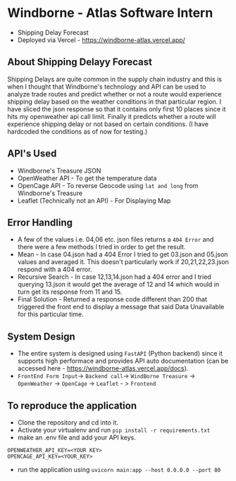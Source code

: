 # Windborne  - Atlas Software Intern

- Shipping Delay Forecast <br>
- Deployed via Vercel - https://windborne-atlas.vercel.app/ 

## About Shipping Delayy Forecast
Shipping Delays are quite common in the supply chain industry and this is when I thought that Windborne's technology and API can be used to analyze trade routes and predict whether or not a route would experience shipping delay based on the weather conditions in that particular region. I have sliced the json response so that it contains only first 10 places since it hits my openweather api call limit. Finally it predicts whether a route will experience shipping delay or not based on certain conditions. (I have hardcoded the conditions as of now for testing.)

## API's Used
- Windborne's Treasure JSON
- OpenWeather API - To get the temperature data
- OpenCage API - To reverse Geocode using ```lat and long``` from Windborne's Treasure
- Leaflet (Technically not an API) - For Displaying Map

## Error Handling
- A few of the values i.e. 04,06 etc. json files returns a ```404 Error``` and there were a few methods I tried in order to get the result. 
- Mean - In case 04.json had a 404 Error I tried to get 03.json and 05.json values and averaged it. This doesn't particularly work if 20,21,22,23.json respond with a 404 error. 
- Recursive Search - In case 12,13,14.json had a 404 error and I tried querying 13.json it would get the average of 12 and 14 which would in turn get its response from 11 and 15. 
- Final Solution - Returned a response code different than 200 that triggered the front end to display a message that said Data Unavailable for this particular time. 

## System Design

- The entire system is designed using ```FastAPI``` (Python backend) since it supports high performace and provides API auto documentation (can be accessed here - https://windborne-atlas.vercel.app/docs).
- `FrontEnd Form Input`->   `Backend call`->  `WindBorne Treasure` -> `OpenWeather` -> `OpenCage` -> `Leaflet` - > `Frontend`

## To reproduce the application

- Clone the repository and cd into it.
- Activate your virtualenv and run ```pip install -r requirements.txt```
- make an .env file and add your API keys. 
```
OPENWEATHER_API_KEY=<YOUR KEY>
OPENCAGE_API_KEY=<YOUR_KEY>
```
- run the application using ```uvicorn main:app --host 0.0.0.0 --port 80```


> 
